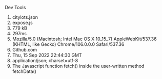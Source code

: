 Dev Tools
1. citylots.json
2. expose.js
3. 779 kB
4. 297ms
5. Mozilla/5.0 (Macintosh; Intel Mac OS X 10_15_7) AppleWebKit/537.36 (KHTML, like Gecko) Chrome/106.0.0.0 Safari/537.36
6. Github.com
7. Thu, 15 Sep 2022 22:44:30 GMT
8. application/json; charset=utf-8
9.  The Javascript function fetch() inside the user-written method fetchData()
